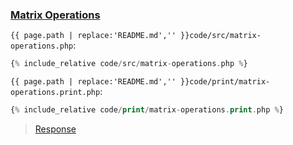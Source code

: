 ### [Matrix Operations](code.zip)

`{{ page.path | replace:'README.md','' }}code/src/matrix-operations.php`:

```php
{% include_relative code/src/matrix-operations.php %}
```

`{{ page.path | replace:'README.md','' }}code/print/matrix-operations.print.php`:

```php
{% include_relative code/print/matrix-operations.print.php %}
```

> [Response](response/src/matrix-operations.php)
